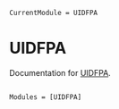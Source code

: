 ```@meta
CurrentModule = UIDFPA
```

# UIDFPA

Documentation for [UIDFPA](https://github.com/mmogib/UIDFPA.jl).

```@index
```

```@autodocs
Modules = [UIDFPA]
```
